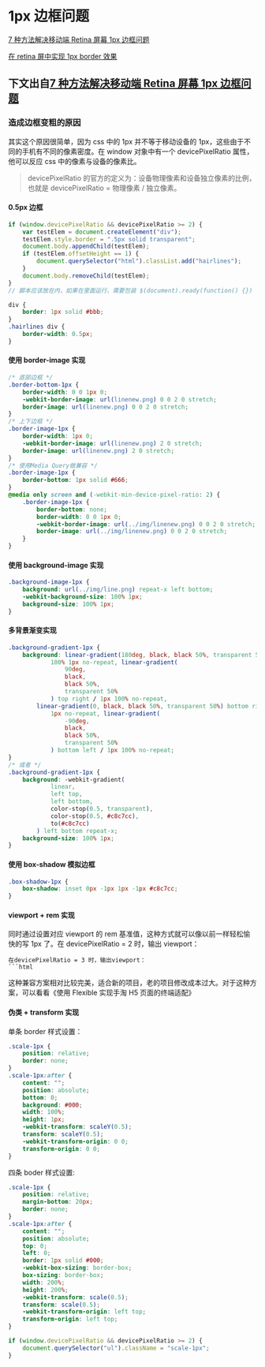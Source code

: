 # 1px 边框问题

[7 种方法解决移动端 Retina 屏幕 1px 边框问题](https://juejin.im/entry/584e427361ff4b006cd22c7c)

[在 retina 屏中实现 1px border 效果](http://imweb.io/topic/55e3d402771670e207a16bd1)




## 下文出自[7 种方法解决移动端 Retina 屏幕 1px 边框问题](https://juejin.im/entry/584e427361ff4b006cd22c7c)

### 造成边框变粗的原因

其实这个原因很简单，因为 css 中的 1px 并不等于移动设备的 1px，这些由于不同的手机有不同的像素密度。在 window 对象中有一个 devicePixelRatio 属性，他可以反应 css 中的像素与设备的像素比。

> devicePixelRatio 的官方的定义为：设备物理像素和设备独立像素的比例，也就是 devicePixelRatio = 物理像素 / 独立像素。

#### 0.5px 边框

```js
if (window.devicePixelRatio && devicePixelRatio >= 2) {
    var testElem = document.createElement("div");
    testElem.style.border = ".5px solid transparent";
    document.body.appendChild(testElem);
    if (testElem.offsetHeight == 1) {
        document.querySelector("html").classList.add("hairlines");
    }
    document.body.removeChild(testElem);
}
// 脚本应该放在内，如果在里面运行，需要包装 $(document).ready(function() {})
```

```css
div {
    border: 1px solid #bbb;
}
.hairlines div {
    border-width: 0.5px;
}
```

#### 使用 border-image 实现

```css
/* 底部边框 */
.border-bottom-1px {
    border-width: 0 0 1px 0;
    -webkit-border-image: url(linenew.png) 0 0 2 0 stretch;
    border-image: url(linenew.png) 0 0 2 0 stretch;
}
/* 上下边框 */
.border-image-1px {
    border-width: 1px 0;
    -webkit-border-image: url(linenew.png) 2 0 stretch;
    border-image: url(linenew.png) 2 0 stretch;
}
/* 使用Media Query做兼容 */
.border-image-1px {
    border-bottom: 1px solid #666;
}
@media only screen and (-webkit-min-device-pixel-ratio: 2) {
    .border-image-1px {
        border-bottom: none;
        border-width: 0 0 1px 0;
        -webkit-border-image: url(../img/linenew.png) 0 0 2 0 stretch;
        border-image: url(../img/linenew.png) 0 0 2 0 stretch;
    }
}
```

#### 使用 background-image 实现

```css
.background-image-1px {
    background: url(../img/line.png) repeat-x left bottom;
    -webkit-background-size: 100% 1px;
    background-size: 100% 1px;
}
```

#### 多背景渐变实现

```css
.background-gradient-1px {
    background: linear-gradient(180deg, black, black 50%, transparent 50%) top left /
            100% 1px no-repeat, linear-gradient(
                90deg,
                black,
                black 50%,
                transparent 50%
            ) top right / 1px 100% no-repeat,
        linear-gradient(0, black, black 50%, transparent 50%) bottom right / 100%
            1px no-repeat, linear-gradient(
                -90deg,
                black,
                black 50%,
                transparent 50%
            ) bottom left / 1px 100% no-repeat;
}
/* 或者 */
.background-gradient-1px {
    background: -webkit-gradient(
            linear,
            left top,
            left bottom,
            color-stop(0.5, transparent),
            color-stop(0.5, #c8c7cc),
            to(#c8c7cc)
        ) left bottom repeat-x;
    background-size: 100% 1px;
}
```

#### 使用 box-shadow 模拟边框

```css
.box-shadow-1px {
    box-shadow: inset 0px -1px 1px -1px #c8c7cc;
}
```

#### viewport + rem 实现

同时通过设置对应 viewport 的 rem 基准值，这种方式就可以像以前一样轻松愉快的写 1px 了。在 devicePixelRatio = 2 时，输出 viewport：

````
在devicePixelRatio = 3 时，输出viewport：
```html
````

这种兼容方案相对比较完美，适合新的项目，老的项目修改成本过大。对于这种方案，可以看看《使用 Flexible 实现手淘 H5 页面的终端适配》

#### 伪类 + transform 实现

单条 border 样式设置：

```css
.scale-1px {
    position: relative;
    border: none;
}
.scale-1px:after {
    content: "";
    position: absolute;
    bottom: 0;
    background: #000;
    width: 100%;
    height: 1px;
    -webkit-transform: scaleY(0.5);
    transform: scaleY(0.5);
    -webkit-transform-origin: 0 0;
    transform-origin: 0 0;
}
```

四条 boder 样式设置:

```css
.scale-1px {
    position: relative;
    margin-bottom: 20px;
    border: none;
}
.scale-1px:after {
    content: "";
    position: absolute;
    top: 0;
    left: 0;
    border: 1px solid #000;
    -webkit-box-sizing: border-box;
    box-sizing: border-box;
    width: 200%;
    height: 200%;
    -webkit-transform: scale(0.5);
    transform: scale(0.5);
    -webkit-transform-origin: left top;
    transform-origin: left top;
}
```

```js
if (window.devicePixelRatio && devicePixelRatio >= 2) {
    document.querySelector("ul").className = "scale-1px";
}
```
